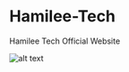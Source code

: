 # Hamilee-Tech
Hamilee Tech Official Website

![alt text](https://github.com/[username]/[reponame]/blob/[branch]/image.jpg?raw=true)
